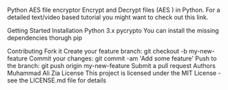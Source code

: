 Python AES file encryptor
Encrypt and Decrypt files (AES ) in Python. For a detailed text/video based tutorial you might want to check out this link.

Getting Started
Installation
Python 3.x
pycrypto
You can install the missing dependencies thorugh pip

Contributing
Fork it
Create your feature branch: git checkout -b my-new-feature
Commit your changes: git commit -am 'Add some feature'
Push to the branch: git push origin my-new-feature
Submit a pull request
Authors
Muhammad Ali Zia
License
This project is licensed under the MIT License - see the LICENSE.md file for details
